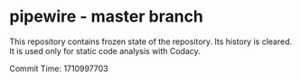 # pipewire - master branch

This repository contains frozen state of the repository.
Its history is cleared. It is used only for static code
analysis with Codacy.

Commit Time: 1710997703